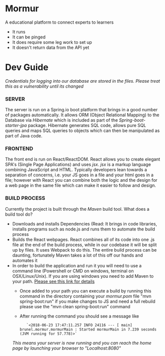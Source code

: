 # Mormur
A educational platform to connect experts to learners

* It runs
* It can be pinged
* It does require some leg work to set up
* It doesn't return data from the API yet

# Dev Guide
*Credentials for logging into our database are stored in the files. Please treat this as a vulnerability until its changed*

### SERVER 
The server is run on a Spring.io boot platform that brings in a good number of packages automatically. It allows ORM (Object Relational Mapping) to the Database via *Hibernate* which is included as part of the *Spring-boot-starter-jpa* package. Hibernate generates SQL code, allows pure SQL queries and maps SQL queries to objects which can then be manipulated as part of Java code. 

### FRONTEND 
The front end is run on React/ReactDOM. React allows you to create elegant SPA's (Single Page Applications) and uses *jsx*. *jsx* is a markup language combining JavaScript and HTML. Typically developers lean towards a separation of concerns, i.e. your JS goes in a file and your html goes in a file; however with React you can combine both the logic and the design for a web page in the same file which can make it easier to follow and design. 

### BUILD PROCESS
Currently the project is built through the *Maven* build tool. What does a build tool do? 
* Downloads and installs Dependencies (Read: It brings in code libraries, installs programs such as node.js and runs them to automate the build process
* Builds the React webpages. React combines all of its code into one .js file at the end of the build process, while in our codebase it will be split up by files. It uses Webpack to do this. The entire build process can be daunting, fortunately Maven takes a lot of this off our hands and automates it 
* In order to build the application and run it you will need to use a command line (Powershell or CMD on windows, terminal on OSX/Linux/Unix). If you are using windows you need to add Maven to your path. [Please see this link for details](https://www.mkyong.com/maven/how-to-install-maven-in-windows/) 
   * Once added to your path you can execute a build by running this command in the directory containing your *mormur.pom* file "mvn spring-boot:run" if you make changes to JS and need a full rebuild please use the "mvn clean spring-boot:run" command 
   * After running the command you should see a message like

            `<2018-06-23 17:47:11.257 INFO 24116 --- [ main] brunel.mormur.mormurMain : Started mormurMain in 7.239 seconds (JVM running for 57.778)>`
   *This means your server is now running and you can reach the home page by launching your browser to "Localhost:8080"*          
   
                  
              
